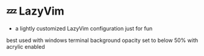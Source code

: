 # 💤 LazyVim

- a lightly customized LazyVim configuration just for fun

best used with windows terminal background opacity set to below 50% with acrylic enabled
